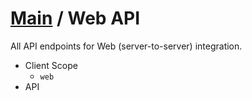 [Main](https://github.com/Causemo/api-doc/blob/master/README.md) / Web API
====================
All API endpoints for Web (server-to-server) integration. 

- Client Scope
  - `web`
- API 

